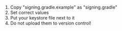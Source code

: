 1. Copy "signing.gradle.example" as "signing.gradle"
2. Set correct values
3. Put your keystore file next to it
4. Do not upload them to version control!